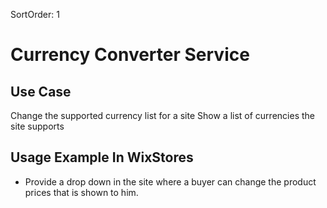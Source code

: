SortOrder: 1
# Currency Converter Service

## Use Case
Change the supported currency list for a site
Show a list of currencies the site supports

## Usage Example In WixStores
 * Provide a drop down in the site where a buyer can change the product prices that is shown to him. 
 
